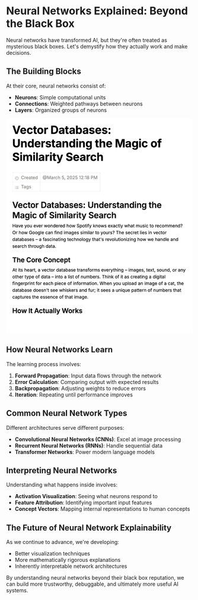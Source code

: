 # Neural Networks Explained: Beyond the Black Box

Neural networks have transformed AI, but they're often treated as mysterious black boxes. Let's demystify how they actually work and make decisions.

## The Building Blocks

At their core, neural networks consist of:
- **Neurons**: Simple computational units
- **Connections**: Weighted pathways between neurons
- **Layers**: Organized groups of neurons

![Neural Network Architecture](/src/data/blog/images/neural-network-architecture.png)

## How Neural Networks Learn

The learning process involves:
1. **Forward Propagation**: Input data flows through the network
2. **Error Calculation**: Comparing output with expected results
3. **Backpropagation**: Adjusting weights to reduce errors
4. **Iteration**: Repeating until performance improves

## Common Neural Network Types

Different architectures serve different purposes:
- **Convolutional Neural Networks (CNNs)**: Excel at image processing
- **Recurrent Neural Networks (RNNs)**: Handle sequential data
- **Transformer Networks**: Power modern language models

## Interpreting Neural Networks

Understanding what happens inside involves:
- **Activation Visualization**: Seeing what neurons respond to
- **Feature Attribution**: Identifying important input features
- **Concept Vectors**: Mapping internal representations to human concepts

## The Future of Neural Network Explainability

As we continue to advance, we're developing:
- Better visualization techniques
- More mathematically rigorous explanations
- Inherently interpretable network architectures

By understanding neural networks beyond their black box reputation, we can build more trustworthy, debuggable, and ultimately more useful AI systems.
